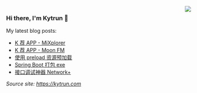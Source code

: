 <img align="right" src="https://github-readme-stats.vercel.app/api?username=kytrun&show_icons=true&icon_color=ad0d52&text_color=24292e&bg_color=ffffff&hide_title=false&&count_private=true&include_all_commits=true&disable_animations=true" />

### Hi there, I'm Kytrun 👋
My latest blog posts:
<!--START_SECTION:feed-->
* [K 荐 APP - MiXplorer](https:&#x2F;&#x2F;kytrun.com&#x2F;app-mixplorer&#x2F;)
* [K 荐 APP - Moon FM](https:&#x2F;&#x2F;kytrun.com&#x2F;app-moon-fm&#x2F;)
* [使用 preload 资源预加载](https:&#x2F;&#x2F;kytrun.com&#x2F;use-preload&#x2F;)
* [Spring Boot 打包 exe](https:&#x2F;&#x2F;kytrun.com&#x2F;spring-boot-exe-package&#x2F;)
* [接口调试神器 Network+](https:&#x2F;&#x2F;kytrun.com&#x2F;network-plus&#x2F;)
<!--END_SECTION:feed-->

*Source site: https://kytrun.com*
